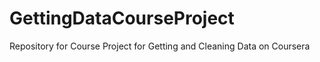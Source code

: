 # GettingDataCourseProject
Repository for Course Project for Getting and Cleaning Data on Coursera 
